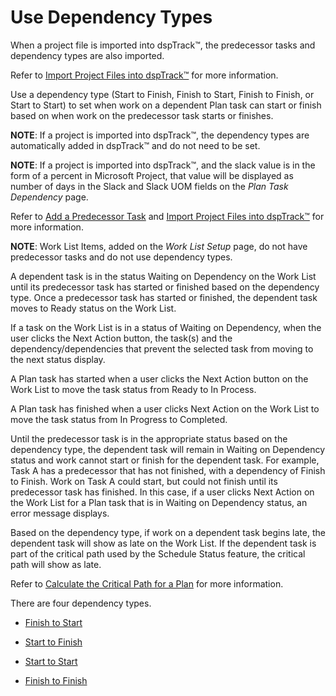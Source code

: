 # Use Dependency Types

When a project file is imported into dspTrack™, the predecessor tasks
and dependency types are also imported.

Refer to [Import Project Files into
dspTrack™](Import_Project_Files_into_dspTrack.htm) for more
information.

Use a dependency type (Start to Finish, Finish to Start, Finish to
Finish, or Start to Start) to set when work on a dependent Plan task can
start or finish based on when work on the predecessor task starts or
finishes.

**NOTE**: If a project is imported into dspTrack™, the dependency types
are automatically added in dspTrack™ and do not need to be set.

<span style="font-weight: bold;">NOTE</span>: If a project is imported
into dspTrack™, and the slack value is in the form of a percent in
Microsoft Project, that value will be displayed as number of days in the
Slack and Slack UOM fields on the <span style="font-style: italic;">Plan
Task Dependency</span> page.

Refer to [Add a Predecessor Task](Add_a_Predecessor_Task.htm) and
[Import Project Files into
dspTrack™](Import_Project_Files_into_dspTrack.htm) for more
information.

**NOTE**: Work List Items, added on the *Work List Setup* page, do not
have predecessor tasks and do not use dependency types.

A dependent task is in the status Waiting on Dependency on the Work List
until its predecessor task has started or finished based on the
dependency type. Once a predecessor task has started or finished, the
dependent task moves to Ready status on the Work List.

If a task on the Work List is in a status of Waiting on Dependency, when
the user clicks the Next Action button, the task(s) and the
dependency/dependencies that prevent the selected task from moving to
the next status display.

A Plan task has started when a user clicks the Next Action button on the
Work List to move the task status from Ready to In Process.

A Plan task has finished when a user clicks Next Action on the Work List
to move the task status from In Progress to Completed.<span> </span>

Until the predecessor task is in the appropriate status based on the
dependency type, the dependent task will remain in Waiting on Dependency
status and work cannot start or finish for the dependent task. For
example, Task A has a predecessor that has not finished, with a
dependency of Finish to Finish. Work on Task A could start, but could
not finish until its predecessor task has finished. In this case, if a
user clicks Next Action on the Work List for a Plan task that is in
Waiting on Dependency status, an error message displays.

Based on the dependency type, if<span> </span>work on a dependent task
begins late, the dependent task will show as late on the Work List. If
the dependent task is part of the critical path used by the Schedule
Status feature, the critical path will show as late.

Refer to [Calculate the Critical Path for a
Plan](Calculate_the_Critical_Path_for_a_Plan.htm) for more information.

There are four dependency types.

  - [Finish to Start](Finish_to_Start.htm)

  - [Start to Finish](Start_to_Finish.htm)

  - [Start to Start](Start_to_Start.htm)

  - [Finish to Finish](Finish_to_Finish.htm)
